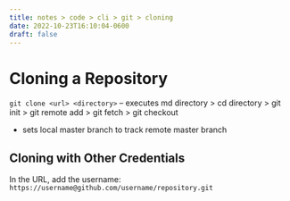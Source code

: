 ```yaml
---
title: notes > code > cli > git > cloning
date: 2022-10-23T16:10:04-0600
draft: false
---
```

# Cloning a Repository
`git clone <url> <directory>` 
– executes md directory > cd directory > git init > git remote add <url> > git fetch > git checkout
- sets local master branch to track remote master branch  

## Cloning with Other Credentials
In the URL, add the username: `https://username@github.com/username/repository.git`
